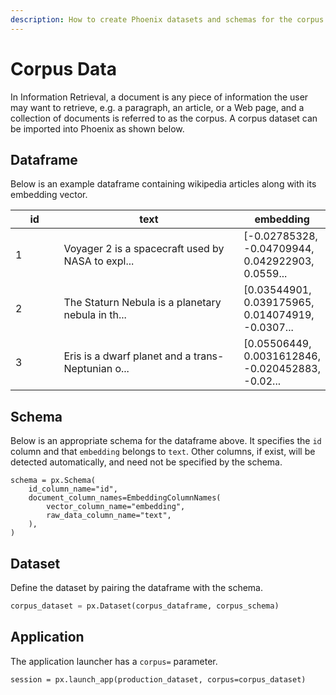 ```yaml
---
description: How to create Phoenix datasets and schemas for the corpus data
---
```


# Corpus Data

In Information Retrieval, a document is any piece of information the user may want to retrieve, e.g. a paragraph, an article, or a Web page, and a collection of documents is referred to as the corpus. A corpus dataset can be imported into Phoenix as shown below.

## Dataframe

Below is an example dataframe containing wikipedia articles along with its embedding vector.

<table><thead><tr><th width="76">id</th><th width="331">text</th><th>embedding</th></tr></thead><tbody><tr><td>1</td><td>Voyager 2 is a spacecraft used by NASA to expl...</td><td>[-0.02785328, -0.04709944, 0.042922903, 0.0559...</td></tr><tr><td>2</td><td>The Staturn Nebula is a planetary nebula in th...</td><td>[0.03544901, 0.039175965, 0.014074919, -0.0307...</td></tr><tr><td>3</td><td>Eris is a dwarf planet and a trans-Neptunian o...</td><td>[0.05506449, 0.0031612846, -0.020452883, -0.02...</td></tr></tbody></table>

## Schema

Below is an appropriate schema for the dataframe above. It specifies the `id` column and that  `embedding` belongs to `text`. Other columns, if exist, will be detected automatically, and need not be specified by the schema.

```
schema = px.Schema(
    id_column_name="id",
    document_column_names=EmbeddingColumnNames(
        vector_column_name="embedding",
        raw_data_column_name="text",
    ),
)
```

## Dataset

Define the dataset by pairing the dataframe with the schema.

```python
corpus_dataset = px.Dataset(corpus_dataframe, corpus_schema)
```

## Application

The application launcher has a `corpus=` parameter.

```
session = px.launch_app(production_dataset, corpus=corpus_dataset)
```
